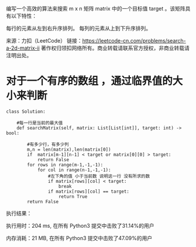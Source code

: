 编写一个高效的算法来搜索 m x n 矩阵 matrix 中的一个目标值 target 。该矩阵具有以下特性：

每行的元素从左到右升序排列。
每列的元素从上到下升序排列。

来源：力扣（LeetCode）
链接：https://leetcode-cn.com/problems/search-a-2d-matrix-ii
著作权归领扣网络所有。商业转载请联系官方授权，非商业转载请注明出处。



# 对于一个有序的数组 ，通过临界值的大小来判断

```
class Solution:

    #每一行是当前的最大值 
    def searchMatrix(self, matrix: List[List[int]], target: int) -> bool:

        #有多少行，有多少列
        m,n = len(matrix),len(matrix[0])
        if  matrix[m-1][n-1] < target or matrix[0][0] > target:
            return False
        for rows in range(m-1,-1,-1):
            for col in range(n-1,-1,-1):
                #左下角的值 小于当前数 说明这一行 没有所求的数
                if matrix[rows][col] < target:
                    break
                if matrix[rows][col] == target:
                    return True
        return False
```

执行结果：



执行用时：204 ms, 在所有 Python3 提交中击败了31.14%的用户

内存消耗：21 MB, 在所有 Python3 提交中击败了47.09%的用户